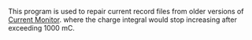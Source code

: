 This program is used to repair current record files from older versions of [Current Monitor](https://github.com/shenmeshisanpao/Current-Monitor "Current Monitor").
where the charge integral would stop increasing after exceeding 1000 mC.

